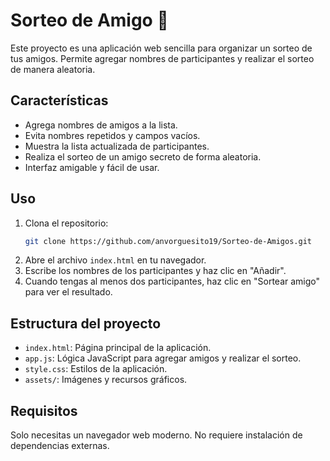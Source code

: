 # Sorteo de Amigo 🎁

Este proyecto es una aplicación web sencilla para organizar un sorteo de tus amigos. Permite agregar nombres de participantes y realizar el sorteo de manera aleatoria.

## Características

- Agrega nombres de amigos a la lista.
- Evita nombres repetidos y campos vacíos.
- Muestra la lista actualizada de participantes.
- Realiza el sorteo de un amigo secreto de forma aleatoria.
- Interfaz amigable y fácil de usar.

## Uso

1. Clona el repositorio:
   ```bash
   git clone https://github.com/anvorguesito19/Sorteo-de-Amigos.git
   ```
2. Abre el archivo `index.html` en tu navegador.
3. Escribe los nombres de los participantes y haz clic en "Añadir".
4. Cuando tengas al menos dos participantes, haz clic en "Sortear amigo" para ver el resultado.

## Estructura del proyecto

- `index.html`: Página principal de la aplicación.
- `app.js`: Lógica JavaScript para agregar amigos y realizar el sorteo.
- `style.css`: Estilos de la aplicación.
- `assets/`: Imágenes y recursos gráficos.

## Requisitos

Solo necesitas un navegador web moderno. No requiere instalación de dependencias externas.
